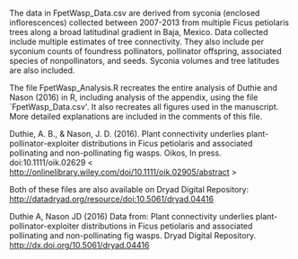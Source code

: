The data in FpetWasp_Data.csv are derived from syconia (enclosed inflorescences) collected between 2007-2013 from multiple Ficus petiolaris trees along a broad latitudinal gradient in Baja, Mexico. Data collected include multiple estimates of tree connectivity. They also include per syconium counts of foundress pollinators, pollinator offspring, associated species of nonpollinators, and seeds. Syconia volumes and tree latitudes are also included.

The file FpetWasp_Analysis.R recreates the entire analysis of Duthie and Nason (2016) in R, including analysis of the appendix, using the file `FpetWasp_Data.csv'. It also recreates all figures used in the manuscript. More detailed explanations are included in the comments of this file.

Duthie, A. B., & Nason, J. D. (2016). Plant connectivity underlies plant-pollinator-exploiter distributions in Ficus petiolaris and associated pollinating and non-pollinating fig wasps. Oikos, In press. doi:10.1111/oik.02629 < http://onlinelibrary.wiley.com/doi/10.1111/oik.02905/abstract >

Both of these files are also available on Dryad Digital Repository: http://datadryad.org/resource/doi:10.5061/dryad.04416

Duthie A, Nason JD (2016) Data from: Plant connectivity underlies plant-pollinator-exploiter distributions in Ficus petiolaris and associated pollinating and non-pollinating fig wasps. Dryad Digital Repository. http://dx.doi.org/10.5061/dryad.04416 
